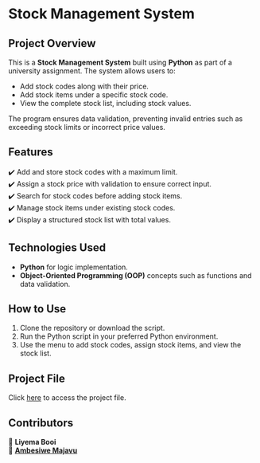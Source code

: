 # Stock Management System  

## Project Overview  
This is a **Stock Management System** built using **Python** as part of a university assignment. The system allows users to:  
- Add stock codes along with their price.  
- Add stock items under a specific stock code.  
- View the complete stock list, including stock values.  

The program ensures data validation, preventing invalid entries such as exceeding stock limits or incorrect price values.  

## Features  
✔️ Add and store stock codes with a maximum limit.  
✔️ Assign a stock price with validation to ensure correct input.  
✔️ Search for stock codes before adding stock items.  
✔️ Manage stock items under existing stock codes.  
✔️ Display a structured stock list with total values.  

## Technologies Used  
- **Python** for logic implementation.  
- **Object-Oriented Programming (OOP)** concepts such as functions and data validation.  

## How to Use  
1. Clone the repository or download the script.  
2. Run the Python script in your preferred Python environment.  
3. Use the menu to add stock codes, assign stock items, and view the stock list.  

## Project File  
Click [here](https://github.com/Liye07/Stock-Management-System/commit/5353dc082e43cc476da5648115b8bfda85f2e2c8) to access the project file.  

## Contributors  
👤 **Liyema Booi**  
👤 [**Ambesiwe Majavu**](https://github.com/AmbeMajavu)  
